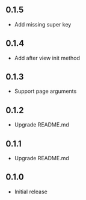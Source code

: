 ## 0.1.5

- Add missing super key

## 0.1.4

- Add after view init method

## 0.1.3

- Support page arguments

## 0.1.2

- Upgrade README.md

## 0.1.1

- Upgrade README.md

## 0.1.0

- Initial release
